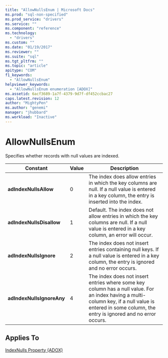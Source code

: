 ```yaml
---
title: "AllowNullsEnum | Microsoft Docs"
ms.prod: "sql-non-specified"
ms.prod_service: "drivers"
ms.service: ""
ms.component: "reference"
ms.technology:
  - "drivers"
ms.custom: ""
ms.date: "01/19/2017"
ms.reviewer: ""
ms.suite: "sql"
ms.tgt_pltfrm: ""
ms.topic: "article"
apitype: "COM"
f1_keywords: 
  - "AllowNullsEnum"
helpviewer_keywords: 
  - "AllowNullsEnum enumeration [ADOX]"
ms.assetid: 6acf3689-1a7f-4379-9d7f-df452ccbac27
caps.latest.revision: 12
author: "MightyPen"
ms.author: "genemi"
manager: "jhubbard"
ms.workload: "Inactive"
---
```

# AllowNullsEnum
Specifies whether records with null values are indexed.  
  
|Constant|Value|Description|  
|--------------|-----------|-----------------|  
|**adIndexNullsAllow**|0|The index does allow entries in which the key columns are null. If a null value is entered in a key column, the entry is inserted into the index.|  
|**adIndexNullsDisallow**|1|Default. The index does not allow entries in which the key columns are null. If a null value is entered in a key column, an error will occur.|  
|**adIndexNullsIgnore**|2|The index does not insert entries containing null keys. If a null value is entered in a key column, the entry is ignored and no error occurs.|  
|**adIndexNullsIgnoreAny**|4|The index does not insert entries where some key column has a null value. For an index having a multi-column key, if a null value is entered in some column, the entry is ignored and no error occurs.|  
  
## Applies To  
 [IndexNulls Property (ADOX)](../../../ado/reference/adox-api/indexnulls-property-adox.md)
